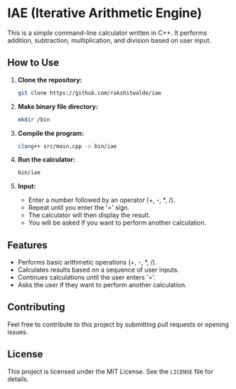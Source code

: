 # IAE (Iterative Arithmetic Engine)

This is a simple command-line calculator written in C++. It performs addition, subtraction, multiplication, and division based on user input.

## How to Use

1.  **Clone the repository:**

    ```bash
    git clone https://github.com/rakshitwalde/iae
    ```

2.  **Make binary file directory:**
    ```bash
    mkdir /bin
    ```

3.  **Compile the program:**

    ```bash
    clang++ src/main.cpp -o bin/iae
    ```

4.  **Run the calculator:**

    ```bash
    bin/iae
    ```

5.  **Input:**
    * Enter a number followed by an operator (+, -, \*, /).
    * Repeat until you enter the '=' sign.
    * The calculator will then display the result.
    * You will be asked if you want to perform another calculation.

## Features

* Performs basic arithmetic operations (+, -, \*, /).
* Calculates results based on a sequence of user inputs.
* Continues calculations until the user enters '='.
* Asks the user if they want to perform another calculation.

## Contributing

Feel free to contribute to this project by submitting pull requests or opening issues.

## License

This project is licensed under the MIT License. See the `LICENSE` file for details.
